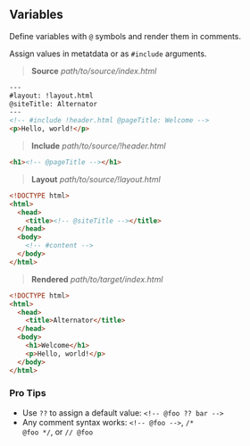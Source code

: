 ## Variables

Define variables with `@` symbols and render them in comments.

Assign values in metatdata or as `#include` arguments.

> **Source** _path/to/source/index.html_

```html
---
#layout: !layout.html
@siteTitle: Alternator
---
<!-- #include !header.html @pageTitle: Welcome -->
<p>Hello, world!</p>
```

> **Include** _path/to/source/!header.html_

```html
<h1><!-- @pageTitle --></h1>
```

> **Layout** _path/to/source/!layout.html_

```html
<!DOCTYPE html>
<html>
  <head>
    <title><!-- @siteTitle --></title>
  </head>
  <body>
    <!-- #content -->
  </body>
</html>
```

> **Rendered** _path/to/target/index.html_

```html
<!DOCTYPE html>
<html>
  <head>
    <title>Alternator</title>
  </head>
  <body>
    <h1>Welcome</h1>
    <p>Hello, world!</p>
  </body>
</html>
```

### Pro Tips

- Use `??` to assign a default value: `<!-- @foo ?? bar -->`
- Any comment syntax works:
  <code>&lt;!-- @foo --></code>,
  <code>/* @foo */</code>, or
  <code>// @foo</code>